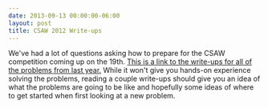 ```yaml
---
date: 2013-09-13 00:00:00-06:00
layout: post
title: CSAW 2012 Write-ups
---
```


We've had a lot of questions asking how to prepare for the CSAW competition coming up on the 19th. [This is a link to the write-ups for all of the problems from last year.](https://ctf.isis.poly.edu/writeups/ "write-ups") While it won't give you hands-on experience solving the problems, reading a couple write-ups should give you an idea of what the problems are going to be like and hopefully some ideas of where to get started when first looking at a new problem.

